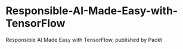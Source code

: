 # Responsible-AI-Made-Easy-with-TensorFlow
Responsible AI Made Easy with TensorFlow, published by Packt
